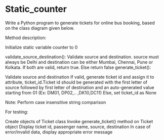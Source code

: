 # Static_counter
Write a Python program to generate tickets for online bus booking, based on the class diagram given below.



Method description:

Initialize static variable counter to 0

validate_source_destination(): Validate source and destination. source must always be Delhi and destination can be either Mumbai, Chennai, Pune or Kolkata. If both are valid, return true. Else return false
generate_ticket():

Validate source and destination
If valid, generate ticket id and assign it to attribute, ticket_id.Ticket id should be generated with the first letter of source followed by first letter of destination and an auto-generated value starting from 01 (Ex: DM01, DP02,.. ,DK10,DC11)
Else, set ticket_id as None

Note: Perform case insensitive string comparison


For testing:

Create objects of Ticket class
Invoke generate_ticket() method on Ticket object
Display ticket id, passenger name, source, destination
In case of error/invalid data, display appropriate error message
